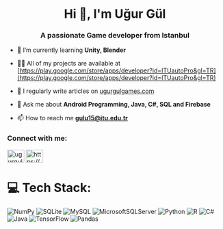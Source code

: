 <h1 align="center">Hi 👋, I'm Uğur Gül</h1>
<h3 align="center">A passionate Game developer from Istanbul</h3>

- 🌱 I’m currently learning **Unity, Blender**

- 👨‍💻 All of my projects are available at [https://play.google.com/store/apps/developer?id=ITUautoPro&gl=TR](https://play.google.com/store/apps/developer?id=ITUautoPro&gl=TR)

- 📝 I regularly write articles on [ugurgulgames.com](ugurgulgames.com)

- 💬 Ask me about **Android Programming, Java, C#, SQL and Firebase**

- 📫 How to reach me **gulu15@itu.edu.tr**

<h3 align="left">Connect with me:</h3>
<p align="left">
<a href="https://linkedin.com/in/ugurgul" target="blank"><img align="center" src="https://raw.githubusercontent.com/rahuldkjain/github-profile-readme-generator/master/src/images/icons/Social/linked-in-alt.svg" alt="ugurgul" height="30" width="40" /></a>
<a href="https://stackoverflow.com/users/https://stackoverflow.com/users/9147110/ugur-gul" target="blank"><img align="center" src="https://raw.githubusercontent.com/rahuldkjain/github-profile-readme-generator/master/src/images/icons/Social/stack-overflow.svg" alt="https://stackoverflow.com/users/9147110/ugur-gul" height="30" width="40" /></a>
</p>

# 💻 Tech Stack:
![NumPy](https://img.shields.io/badge/numpy-%23013243.svg?style=for-the-badge&logo=numpy&logoColor=white) ![SQLite](https://img.shields.io/badge/sqlite-%2307405e.svg?style=for-the-badge&logo=sqlite&logoColor=white) ![MySQL](https://img.shields.io/badge/mysql-%2300000f.svg?style=for-the-badge&logo=mysql&logoColor=white) ![MicrosoftSQLServer](https://img.shields.io/badge/Microsoft%20SQL%20Server-CC2927?style=for-the-badge&logo=microsoft%20sql%20server&logoColor=white) ![Python](https://img.shields.io/badge/python-3670A0?style=for-the-badge&logo=python&logoColor=ffdd54) ![R](https://img.shields.io/badge/r-%23276DC3.svg?style=for-the-badge&logo=r&logoColor=white) ![C#](https://img.shields.io/badge/c%23-%23239120.svg?style=for-the-badge&logo=csharp&logoColor=white) ![Java](https://img.shields.io/badge/java-%23ED8B00.svg?style=for-the-badge&logo=openjdk&logoColor=white) ![TensorFlow](https://img.shields.io/badge/TensorFlow-%23FF6F00.svg?style=for-the-badge&logo=TensorFlow&logoColor=white) ![Pandas](https://img.shields.io/badge/pandas-%23150458.svg?style=for-the-badge&logo=pandas&logoColor=white)
